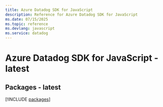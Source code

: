 ```yaml
---
title: Azure Datadog SDK for JavaScript
description: Reference for Azure Datadog SDK for JavaScript
ms.date: 07/15/2025
ms.topic: reference
ms.devlang: javascript
ms.service: datadog
---
```

# Azure Datadog SDK for JavaScript - latest
## Packages - latest
[!INCLUDE [packages](datadog-index.md)]